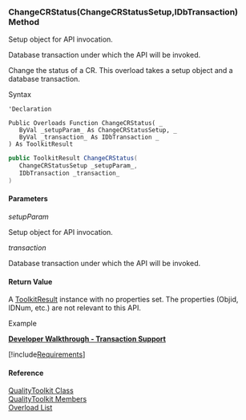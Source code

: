 ﻿### ChangeCRStatus(ChangeCRStatusSetup,IDbTransaction) Method

Setup object for API invocation.

Database transaction under which the API will be invoked.

Change the status of a CR. This overload takes a setup object and a database transaction.

Syntax

```vbnet
'Declaration

Public Overloads Function ChangeCRStatus( _
   ByVal _setupParam_ As ChangeCRStatusSetup, _
   ByVal _transaction_ As IDbTransaction _
) As ToolkitResult
```

```csharp
public ToolkitResult ChangeCRStatus( 
   ChangeCRStatusSetup _setupParam_,
   IDbTransaction _transaction_
)
```

#### Parameters

_setupParam_

Setup object for API invocation.

_transaction_

Database transaction under which the API will be invoked.

#### Return Value

A [ToolkitResult](FChoice.Toolkits.Clarify~FChoice.Toolkits.Clarify.ToolkitResult.md) instance with no properties set. The properties (Objid, IDNum, etc.) are not relevant to this API.

Example

[**Developer Walkthrough - Transaction Support**](/articles/walkthroughs/transaction.md)

[!include[Requirements](../partials/requirements.md)]

#### Reference

[QualityToolkit Class](FChoice.Toolkits.Clarify~FChoice.Toolkits.Clarify.Quality.QualityToolkit.md)  
[QualityToolkit Members](FChoice.Toolkits.Clarify~FChoice.Toolkits.Clarify.Quality.QualityToolkit_members.md)  
[Overload List](FChoice.Toolkits.Clarify~FChoice.Toolkits.Clarify.Quality.QualityToolkit~ChangeCRStatus.md)
